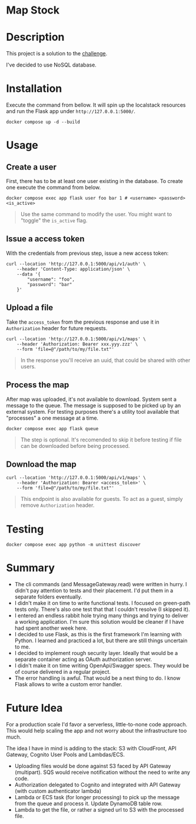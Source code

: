 Map Stock
=

# Description

This project is a solution to the [challenge](MapStock-challenge.pdf). 

I've decided to use NoSQL database.

# Installation

Execute the command from bellow. It will spin up the localstack resources and run the Flask app under `http://127.0.0.1:5000/`.

```shell
docker compose up -d --build
```

# Usage

## Create a user

First, there has to be at least one user existing in the database. To create one execute the command from below.

```shell
docker compose exec app flask user foo bar 1 # <username> <password> <is_active>
```

> Use the same command to modify the user. You might want to "toggle" the `is_active` flag.

## Issue a access token

With the credentials from previous step, issue a new access token:

```shell
curl --location 'http://127.0.0.1:5000/api/v1/auth' \
    --header 'Content-Type: application/json' \
    --data '{
        "username": "foo",
        "password": "bar"
    }'
```

## Upload a file

Take the `access_token` from the previous response and use it in `Authorization` header for future requests.

```shell
curl --location 'http://127.0.0.1:5000/api/v1/maps' \
    --header 'Authorization: Bearer xxx.yyy.zzz' \
    --form 'file=@"/path/to/my/file.txt"'
```

> In the response you'll receive an uuid, that could be shared with other users.

## Process the map

After map was uploaded, it's not available to download. System sent a message to the queue. The message is supposed to be picked up by an external system. For testing purposes there's a utility tool available that "processes" a one message at a time.

```shell
docker compose exec app flask queue
```

> The step is optional. It's recomended to skip it before testing if file can be downloaded before being processed.

## Download the map

```shell
curl --location 'http://127.0.0.1:5000/api/v1/maps' \
    --header 'Authorization: Bearer <access_tolen>' \
    --form 'file=@"/path/to/my/file.txt"'
```

> This endpoint is also available for guests. To act as a guest, simply remove `Authorization` header.

# Testing

```shell
docker compose exec app python -m unittest discover
```

# Summary

- The cli commands (and MessageGateway.read) were written in hurry. I didn't pay attention to tests and their placement. I'd put them in a separate folders eventually.
- I didn't make it on time to write functional tests. I focused on green-path tests only. There's also one test that that I couldn't resolve (I skipped it).
- I entered an endless rabbit hole trying many things and trying to deliver a working application. I'm sure this solution would be cleaner if I have had spent another week here.
- I decided to use Flask, as this is the first framework I'm learning with Python. I learned and practiced a lot, but there are still things uncertain to me.
- I decided to implement rough security layer. Ideally that would be a separate container acting as OAuth authorization server.
- I didn't make it on time writing OpenApi/Swagger specs. They would be of course delivered in a regular project.
- The error handling is awful. That would be a next thing to do. I know Flask allows to write a custom error handler.

# Future Idea

For a production scale I'd favor a serverless, little-to-none code approach. This would help scaling the app and not worry about the infrastructure too much.

The idea I have in mind is adding to the stack: S3 with CloudFront, API Gateway, Cognito User Pools and Lambdas/ECS.

- Uploading files would be done against S3 faced by API Gateway (multipart). SQS would receive notification without the need to write any code.
- Authorization delegated to Cognito and integrated with API Gateway (with custom authenticator lambda)
- Lambda or ECS task (for longer processing) to pick up the message from the queue and process it. Update DynamoDB table row.
- Lambda to get the file, or rather a signed url to S3 with the processed file.
